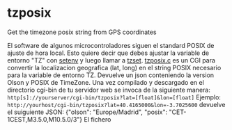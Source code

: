 # tzposix
Get the timezone posix string from GPS coordinates

El software de algunos microcontroladores siguen el standard POSIX de ajuste de hora local. Esto quiere decir que debes ajustar la variable de entorno "TZ" con [setenv](http://man7.org/linux/man-pages/man3/setenv.3.html) y luego llamar a [tzset](http://man7.org/linux/man-pages/man3/tzset.3.html).
[tzposix.c](./tzposix.c) es un CGI para convertir la localizacion geografica (lat, long) en el string POSIX necesario para la variable de entorno TZ. Devuelve un json conteniendo la version Olson y POSIX de TimeZone. Una vez compilado y descargado en el directorio cgi-bin de tu servidor web se invoca de la siguiente manera:
`http[s]://yourserver/cgi-bin/tzposix?lat=[float]&lon=[float]`
Ejemplo:
`http://yourhost/cgi-bin/tzposix?lat=40.4165000&lon=-3.7025600`
devuelve el suiguiente JSON:
{"olson": "Europe/Madrid", "posix": "CET-1CEST,M3.5.0,M10.5.0/3"}
El fichero
